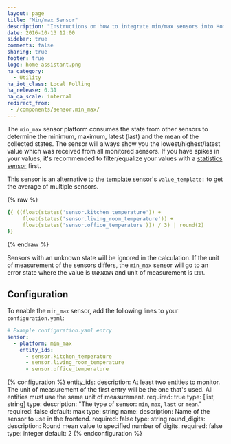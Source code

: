 ```yaml
---
layout: page
title: "Min/max Sensor"
description: "Instructions on how to integrate min/max sensors into Home Assistant."
date: 2016-10-13 12:00
sidebar: true
comments: false
sharing: true
footer: true
logo: home-assistant.png
ha_category:
  - Utility
ha_iot_class: Local Polling
ha_release: 0.31
ha_qa_scale: internal
redirect_from:
 - /components/sensor.min_max/
---
```


The `min_max` sensor platform consumes the state from other sensors to determine the minimum, maximum, latest (last) and the mean of the collected states. The sensor will always show you the lowest/highest/latest value which was received from all monitored sensors. If you have spikes in your values, it's recommended to filter/equalize your values with a [statistics sensor](/components/sensor.statistics/) first.

This sensor is an alternative to the [template sensor](/components/sensor.template/)'s `value_template:` to get the average of multiple sensors.

{% raw %}
```yaml
{{ ((float(states('sensor.kitchen_temperature')) +
     float(states('sensor.living_room_temperature')) +
     float(states('sensor.office_temperature'))) / 3) | round(2)
}}
```
{% endraw %}

Sensors with an unknown state will be ignored in the calculation. If the unit of measurement of the sensors differs, the `min_max` sensor will go to an error state where the value is `UNKNOWN` and unit of measurement is `ERR`.

## Configuration

To enable the `min_max` sensor, add the following lines to your `configuration.yaml`:

```yaml
# Example configuration.yaml entry
sensor:
  - platform: min_max
    entity_ids:
      - sensor.kitchen_temperature
      - sensor.living_room_temperature
      - sensor.office_temperature
```

{% configuration %}
entity_ids:
  description: At least two entities to monitor. The unit of measurement of the first entry will be the one that's used. All entities must use the same unit of measurement.
  required: true
  type: [list, string]
type:
  description: "The type of sensor: `min`, `max`, `last` or `mean`."
  required: false
  default: max
  type: string
name:
  description: Name of the sensor to use in the frontend.
  required: false
  type: string
round_digits:
  description: Round mean value to specified number of digits.
  required: false
  type: integer
  default: 2
{% endconfiguration %}

